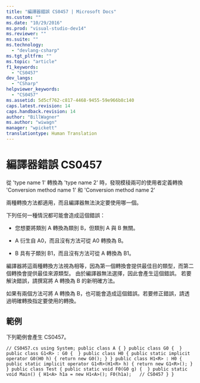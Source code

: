 ```yaml
---
title: "編譯器錯誤 CS0457 | Microsoft Docs"
ms.custom: ""
ms.date: "10/29/2016"
ms.prod: "visual-studio-dev14"
ms.reviewer: ""
ms.suite: ""
ms.technology: 
  - "devlang-csharp"
ms.tgt_pltfrm: ""
ms.topic: "article"
f1_keywords: 
  - "CS0457"
dev_langs: 
  - "CSharp"
helpviewer_keywords: 
  - "CS0457"
ms.assetid: 5d5cf762-c817-4468-9455-59e966b8c140
caps.latest.revision: 14
caps.handback.revision: 14
author: "BillWagner"
ms.author: "wiwagn"
manager: "wpickett"
translationtype: Human Translation
---
```

# 編譯器錯誤 CS0457
從 'type name 1' 轉換為 'type name 2' 時，發現模稜兩可的使用者定義轉換 'Conversion method name 1' 和 'Conversion method name 2'  
  
 兩種轉換方法都適用，而且編譯器無法決定要使用哪一個。  
  
 下列任何一種情況都可能會造成這個錯誤：  
  
-   您想要將類別 A 轉換為類別 B，但類別 A 與 B 無關。  
  
-   A 衍生自 A0，而且沒有方法可從 A0 轉換為 B。  
  
-   B 具有子類別 B1，而且沒有方法可從 A 轉換為 B1。  
  
 編譯器將這兩種轉換方法視為相等，因為第一個轉換會提供最佳目的類型，而第二個轉換會提供最佳來源類型。 由於編譯器無法選擇，因此會產生這個錯誤。 若要解決錯誤，請撰寫將 A 轉換為 B 的新明確方法。  
  
 如果有兩個方法可將 A 轉換為 B，也可能會造成這個錯誤。若要修正錯誤，請透過明確轉換指定要使用的轉換。  
  
## 範例  
 下列範例會產生 CS0457。  
  
```  
// CS0457.cs using System; public class A { } public class G0 {  } public class G1<R> : G0 {  } public class H0 { public static implicit operator G0(H0 h) { return new G0(); } } public class H1<R> : H0 { public static implicit operator G1<R>(H1<R> h) { return new G1<R>(); } } public class Test { public static void F0(G0 g) {  } public static void Main() { H1<A> h1a = new H1<A>(); F0(h1a);   // CS0457 } }  
```